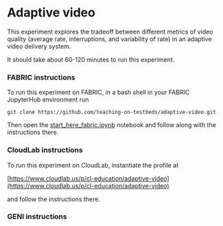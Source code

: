 # Adaptive video

This experiment explores the tradeoff between different metrics of video quality (average rate, interruptions, and variability of rate) in an adaptive video delivery system.

It should take about 60-120 minutes to run this experiment.

### FABRIC instructions

To run this experiment on FABRIC, in a bash shell in your FABRIC JupyterHub environment run

```
git clone https://github.com/teaching-on-testbeds/adaptive-video.git
```

Then open the [start_here_fabric.ipynb](start_here_fabric.ipynb) notebook and follow along with the instructions there.

### CloudLab instructions

To run this experiment on CloudLab, instantiate the profile at 

[https://www.cloudlab.us/p/cl-education/adaptive-video](https://www.cloudlab.us/p/cl-education/adaptive-video)

and follow the instructions there.

### GENI instructions
